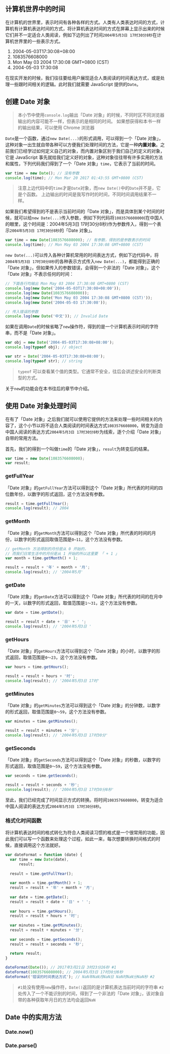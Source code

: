 ## 计算机世界中的时间

在计算机的世界里，表示时间有各种各样的方式。人类有人类表达时间的方式，计算机有计算机表达时间的方式，将计算机表达时间的方式在屏幕上显示出来的时候它们并不一定适合人类阅读，例如下边列出了时间`2004年5月3日 17时30分8秒`在计算机世界里的一些表示方式。

1. 2004-05-03T17:30:08+08:00
2. 1083576608000
3. Mon May 03 2004 17:30:08 GMT+0800 (CST)
4. 2004-05-03 17:30:08

在现实开发的时候，我们往往要给用户展现适合人类阅读的时间表达方式，或是处理一些跟时间相关的逻辑。此时我们就需要 JavaScript 提供的`Date`。

## 创建 Date 对象
> 本小节中使用`console.log`输出「Date 对象」的时候，不同时区不同浏览器输出的内容可能不一样，但表示的是相同的时间。
> 如果想获得和本书一样的输出结果，可以使用 Chrome 浏览器

`Date`是一个函数，通过`new Date(...)`的形式调用，可以得到一个「Date 对象」，这种对象一出生就自带各种可以方便我们处理时间的方法，它是一种**内置对象**。之前我们已经学过如何定义自己的对象，而内置对象区别于我们自己的定义的对象，它是 JavaScript 事先就给我们定义好的对象，这种对象往往带有许多实用的方法和属性，下列代码我们得到了一个「Date 对象」`time`，它表示了当前的时间。

```javascript
var time = new Date(); // 没有参数
console.log(time); // Mon Mar 20 2017 01:43:55 GMT+0800 (CST)
```
> 注意上边代码中的`time`才是`Date`对象，而`new Date()`中的`Date`并不是，它是个函数。
> 上边输出的时间是我写作时的时间，不同时间调用结果不一样。


如果我们希望得到的不是表示当前时间的「Date 对象」，而是具体到某个时间的时候，就可以给`new Date(...)`传入参数，例如下列代码将`1083576608000`(在中国人的眼里，这个时间是：2004年5月3日 17时30分8秒)作为参数传入，得到一个表示`2004年5月3日 17时30分8秒`的「Date 对象」。

```javascript
var time = new Date(1083576608000); // 有参数，得到的是参数表示的时间
console.log(time); // Mon May 03 2004 17:30:08 GMT+0800 (CST)
```


`new Date(...)`可以传入各种计算机常用的时间表达方式，例如下边代码中，将`2004年5月3日 17时30分8秒`的各种表示方式传入`new Date(...)`，都能得到正确的「Date 对象」，但如果传入的参数错误，会得到一个非法的「Date 对象」，这个「Date 对象」不表示任何的时间：

```javascript
// 下面各行均输出 Mon May 03 2004 17:30:08 GMT+0800 (CST)
console.log(new Date('2004-05-03T17:30:08+08:00'));
console.log(new Date(1083576608000));
console.log(new Date('Mon May 03 2004 17:30:08 GMT+0800 (CST)'));
console.log(new Date('2004-05-03 17:30:08'));

// 传入错误的参数
console.log(new Date('中文')); // Invalid Date
```

如果在调用`Date`的时候省略了`new`操作符，得到的是一个计算机表示时间的字符串，而不是「Date 对象」。

```javascript
var obj = new Date('2004-05-03T17:30:08+08:00');
console.log(typeof obj); // object

var str = Date('2004-05-03T17:30:08+08:00');
console.log(typeof str); // string
```
> `typeof` 可以查看某个值的类型。它通常不安全，往后会讲述安全的判断类型的方式。


关于`new`的功能会在本书往后的章节中介绍。

## 使用 Date 对象处理时间

在有了「Date 对象」之后我们就可以使用它提供的方法来处理一些时间相关的内容了，这个小节以将不适合人类阅读的时间表达方式`1083576608000`，转变为适合中国人阅读的表达方式`2004年5月3日 17时30分8秒`为线索，逐个介绍「Date 对象」自带的常用方法。

首先，我们的得到一个叫做`time`的「Date 对象」，`result`为转变后的结果。

```javascript
var time = new Date(1083576608000);
var result;
```

### getFullYear

「Date 对象」的`getFullYear`方法可以得到这个「Date 对象」所代表的时间的四位数年份，以数字的形式返回，这个方法没有参数。

```javascript
result = time.getFullYear();
console.log(result); // 2004
```

### getMonth

「Date 对象」的`getMonth`方法可以得到这个「Date 对象」所代表的时间的月份，以数字的形式返回取值范围是`0~11`，这个方法没有参数。

```javascript
// getMonth 方法得到的月份是从 0 开始的，
// 而我们日常生活中的月份是从 1 开始的所以这里要 「 + 1 」
var month = time.getMonth() + 1;

result = result + '年' + month + '月';
console.log(result); // '2004年5月'
```

### getDate

「Date 对象」的`getDate`方法可以得到这个「Date 对象」所代表的时间的在月中的一天，以数字的形式返回，取值范围是`1～31`，这个方法没有参数。

```javascript
var date = time.getDate();

result = result + date + '日' + ' ';
console.log(result); // '2004年5月3日 '
```

### getHours

「Date 对象」的`getHours`方法可以得到这个「Date 对象」的小时，以数字的形式返回，取值范围是`0～23`，这个方法没有参数。

```javascript
var hours = time.getHours();

result = result + hours + '时';
console.log(result); // '2004年5月3日 17时'
```

### getMinutes

「Date 对象」的`getMinutes`方法可以得到这个「Date 对象」的分钟数，以数字的形式返回，取值范围是`0～59`，这个方法没有参数。

```javascript
var minutes = time.getMinutes();

result = result + minutes + '分';
console.log(result); // '2004年5月3日 17时30分'
```

### getSeconds

「Date 对象」的`getSeconds`方法可以得到这个「Date 对象」的秒数，以数字的形式返回，取值范围是`0～59`，这个方法没有参数。

```javascript
var seconds = time.getSeconds();

result = result + seconds + '秒';
console.log(result); // '2004年5月3日 17时30分8秒'
```

至此，我们已经完成了时间显示方式的转换。将时间`1083576608000`，转变为适合中国人阅读的表达方式`2004年5月3日 17时30分8秒`。

### 格式化时间函数

将计算机表达时间的格式转化为符合人类阅读习惯的格式是一个很常用的功能，因此我们可以写一个函数来处理这个过程，如此一来，每次想要转换时间格式的时候，直接调用这个方法就好。

```javascript
var dateFormat = function (date) {
  var time = new Date(date),
      result;
  
  result = time.getFullYear();
  
  var month = time.getMonth() + 1;
  result = result + '年' + month + '月';
  
  var date = time.getDate();
  result = result + date + '日' + ' ';
  
  var hours = time.getHours();
  result = result + hours + '时';
  
  var minutes = time.getMinutes();
  result = result + minutes + '分';
  
  var seconds = time.getSeconds();
  result = result + seconds + '秒';
  
  return result;
}

dateFormat(Date()); // 2017年3月21日 3时23分26秒 #1
dateFormat(1083576608000); // 2004年5月3日 17时30分8秒
dateFormat('错误的时间表达方式'); // NaN年NaN月NaN日 NaN时NaN分NaN秒 #2
```
> `#1`处没有使用`new`操作符，`Date()`返回的是计算机表达当前时间的字符串
> `#2`处传入了一个不能识别的时间，得到了一个非法的「Date 对象」，该对象自带的各种获取年月日的方法均会返回`NaN`

## Date 中的实用方法

### Date.now()

### Date.parse()